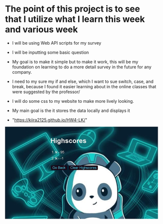 # The point of this project is to see that I utilize what I learn this week and various week

* I will be using Web API scripts for my survey

* I will be inputting some basic question

* My goal is to make it simple but to make it work, this will be my foundation on learning to do a more detail survey in the future for any company.

* I need to my sure my if and else, which I want to sue switch, case, and break, because I found it easier learning about in the online classes that were suggested by the professor/

* I will do some css to my website to make more lively looking.

* My main goal is the it stores the data locally and displays it

* "https://kiira2125.github.io/HW4-LK/"

![screenshot](screenShotofQuiz.JPG)
